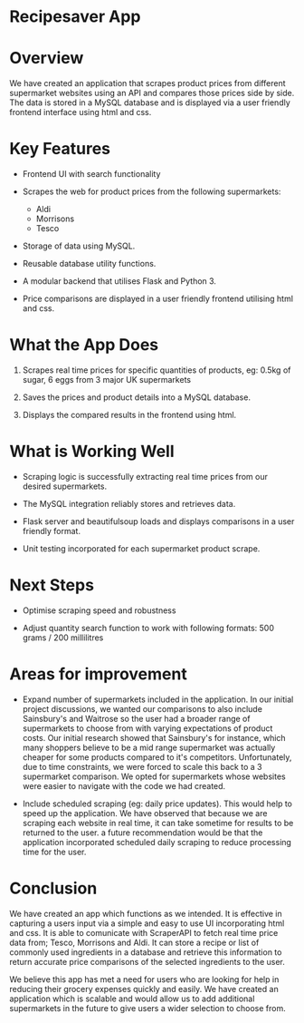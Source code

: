 # Recipesaver App

# Overview

We have created an application that scrapes product prices from different supermarket websites using an API and compares those prices side by side. The data is stored in a MySQL database and is displayed via a user friendly frontend interface using html and css.

# Key Features

- Frontend UI with search functionality

- Scrapes the web for product prices from the following supermarkets:
    - Aldi
    - Morrisons
    - Tesco

- Storage of data using MySQL.

- Reusable database utility functions.

- A modular backend that utilises Flask and Python 3.

- Price comparisons are displayed in a user friendly frontend utilising html and css.

# What the App Does

1. Scrapes real time prices for specific quantities of products, eg: 0.5kg of sugar, 6 eggs from 3 major UK supermarkets

2. Saves the prices and product details into a MySQL database.

3. Displays the compared results in the frontend using html.

# What is Working Well

- Scraping logic is successfully extracting real time prices from our desired supermarkets.

- The MySQL integration reliably stores and retrieves data.

- Flask server and beautifulsoup loads and displays comparisons in a user friendly format.

- Unit testing incorporated for each supermarket product scrape.

# Next Steps

- Optimise scraping speed and robustness

- Adjust quantity search function to work with following formats: 500 grams / 200 millilitres

# Areas for improvement

- Expand number of supermarkets included in the application. In our initial project discussions, we wanted our comparisons to also include Sainsbury's and Waitrose so the user had a broader range of supermarkets to choose from with varying expectations of product costs. Our initial research showed that Sainsbury's for instance, which many shoppers believe to be a mid range supermarket was actually cheaper for some products compared to it's competitors. Unfortunately, due to time constraints, we were forced to scale this back to a 3 supermarket comparison. We opted for supermarkets whose websites were easier to navigate with the code we had created.

- Include scheduled scraping (eg: daily price updates). This would help to speed up the application. We have observed that because we are scraping each website in real time, it can take sometime for results to be returned to the user. a future recommendation would be that the application incorporated scheduled daily scraping to reduce processing time for the user.

# Conclusion

We have created an app which functions as we intended. It is effective in capturing a users input via a simple and easy to use UI incorporating html and css. It is able to comunicate with ScraperAPI to fetch real time price data from; Tesco, Morrisons and Aldi. It can store a recipe or list of commonly used ingredients in a database and retrieve this information to return accurate price comparisons of the selected ingredients to the user. 

We believe this app has met a need for users who are looking for help in reducing their grocery expenses quickly and easily. We have created an application which is scalable and would allow us to add additional supermarkets in the future to give users a wider selection to choose from.